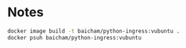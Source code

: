 # Notes

```bash
docker image build -t baicham/python-ingress:vubuntu .
docker psuh baicham/python-ingress:vubuntu
```
